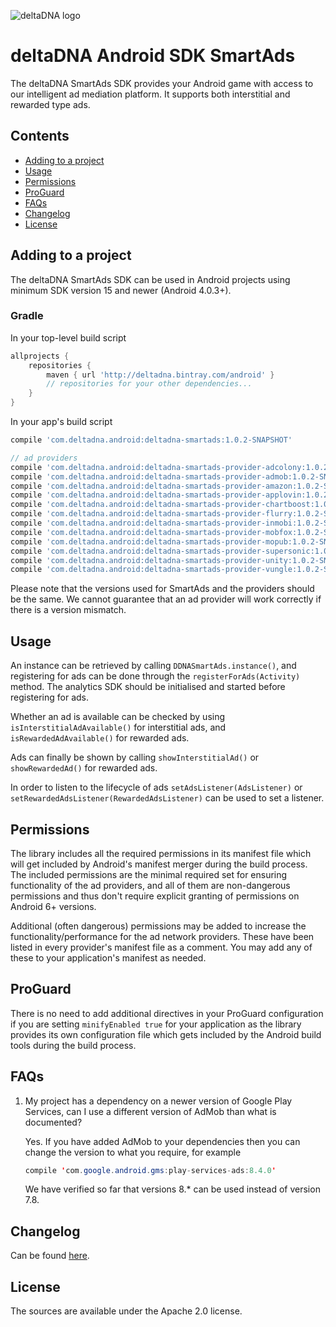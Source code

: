 ![deltaDNA logo](https://deltadna.com/wp-content/uploads/2015/06/deltadna_www@1x.png)

# deltaDNA Android SDK SmartAds

The deltaDNA SmartAds SDK provides your Android game with access to our intelligent ad mediation platform.  It supports both interstitial and rewarded type ads.

## Contents
* [Adding to a project](#adding-to-a-project)
* [Usage](#usage)
* [Permissions](#permissions)
* [ProGuard](#proguard)
* [FAQs](#faqs)
* [Changelog](#changelog)
* [License](#license)

## Adding to a project
The deltaDNA SmartAds SDK can be used in Android projects using minimum
SDK version 15 and newer (Android 4.0.3+).

### Gradle
In your top-level build script
```groovy
allprojects {
    repositories {
        maven { url 'http://deltadna.bintray.com/android' }
        // repositories for your other dependencies...
    }
}
```
In your app's build script
```groovy
compile 'com.deltadna.android:deltadna-smartads:1.0.2-SNAPSHOT'

// ad providers
compile 'com.deltadna.android:deltadna-smartads-provider-adcolony:1.0.2-SNAPSHOT'
compile 'com.deltadna.android:deltadna-smartads-provider-admob:1.0.2-SNAPSHOT'
compile 'com.deltadna.android:deltadna-smartads-provider-amazon:1.0.2-SNAPSHOT'
compile 'com.deltadna.android:deltadna-smartads-provider-applovin:1.0.2-SNAPSHOT'
compile 'com.deltadna.android:deltadna-smartads-provider-chartboost:1.0.2-SNAPSHOT'
compile 'com.deltadna.android:deltadna-smartads-provider-flurry:1.0.2-SNAPSHOT'
compile 'com.deltadna.android:deltadna-smartads-provider-inmobi:1.0.2-SNAPSHOT'
compile 'com.deltadna.android:deltadna-smartads-provider-mobfox:1.0.2-SNAPSHOT'
compile 'com.deltadna.android:deltadna-smartads-provider-mopub:1.0.2-SNAPSHOT'
compile 'com.deltadna.android:deltadna-smartads-provider-supersonic:1.0.2-SNAPSHOT'
compile 'com.deltadna.android:deltadna-smartads-provider-unity:1.0.2-SNAPSHOT'
compile 'com.deltadna.android:deltadna-smartads-provider-vungle:1.0.2-SNAPSHOT'
```

Please note that the versions used for SmartAds and the providers should
be the same. We cannot guarantee that an ad provider will work correctly
if there is a version mismatch.

## Usage
An instance can be retrieved by calling `DDNASmartAds.instance()`, and
registering for ads can be done through the `registerForAds(Activity)`
method. The analytics SDK should be initialised and started before
registering for ads.

Whether an ad is available can be checked by using
`isInterstitialAdAvailable()` for interstitial ads, and
`isRewardedAdAvailable()` for rewarded ads.

Ads can finally be shown by calling `showInterstitialAd()` or
`showRewardedAd()` for rewarded ads.

In order to listen to the lifecycle of ads `setAdsListener(AdsListener)`
or `setRewardedAdsListener(RewardedAdsListener)` can be used to set a
listener.

## Permissions
The library includes all the required permissions in its manifest file
which will get included by Android's manifest merger during the build
process. The included permissions are the minimal required set for
ensuring functionality of the ad providers, and all of them are
non-dangerous permissions and thus don't require explicit granting of
permissions on Android 6+ versions.

Additional (often dangerous) permissions may be added to increase the
functionality/performance for the ad network providers. These have been
listed in every provider's manifest file as a comment. You may add any
of these to your application's manifest as needed.

## ProGuard
There is no need to add additional directives in your ProGuard
configuration if you are setting `minifyEnabled true` for your
application as the library provides its own configuration file which
gets included by the Android build tools during the build process.

## FAQs
1.  My project has a dependency on a newer version of Google Play
    Services, can I use a different version of AdMob than what is
    documented?

    Yes. If you have added AdMob to your dependencies then you can
    change the version to what you require, for example
    ```Java
    compile 'com.google.android.gms:play-services-ads:8.4.0'
    ```
    We have verified so far that versions 8.* can be used instead of
    version 7.8.

## Changelog
Can be found [here](CHANGELOG.md).

## License
The sources are available under the Apache 2.0 license.
